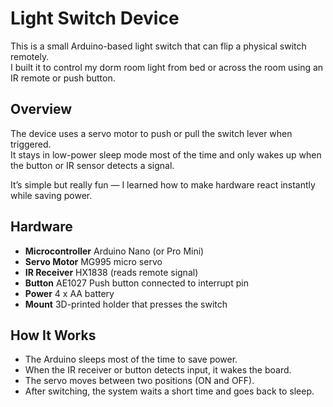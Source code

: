 # Light Switch Device

This is a small Arduino-based light switch that can flip a physical switch remotely.  
I built it to control my dorm room light from bed or across the room using an IR remote or push button.

## Overview

The device uses a servo motor to push or pull the switch lever when triggered.  
It stays in low-power sleep mode most of the time and only wakes up when the button or IR sensor detects a signal.

It’s simple but really fun — I learned how to make hardware react instantly while saving power.

## Hardware

- **Microcontroller** Arduino Nano (or Pro Mini)
- **Servo Motor** MG995 micro servo
- **IR Receiver** HX1838 (reads remote signal)
- **Button** AE1027 Push button connected to interrupt pin
- **Power** 4 x AA battery
- **Mount** 3D-printed holder that presses the switch

## How It Works

- The Arduino sleeps most of the time to save power.  
- When the IR receiver or button detects input, it wakes the board.  
- The servo moves between two positions (ON and OFF).  
- After switching, the system waits a short time and goes back to sleep.
